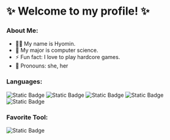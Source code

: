 ✨ Welcome to my profile! ✨
=============

### About Me:
- 👩‍💻 My name is Hyomin.
- 🌱 My major is computer science.
- ⚡ Fun fact: I love to play hardcore games.
- 💬 Pronouns: she, her

### Languages:
![Static Badge](https://img.shields.io/badge/Java-black?logo=java)
![Static Badge](https://img.shields.io/badge/Python-%233776AB?logo=python&logoColor=white)
![Static Badge](https://img.shields.io/badge/C-%23A8B9CC?logo=c&logoColor=white)
![Static Badge](https://img.shields.io/badge/OCaml-%23EC6813?logo=ocaml&logoColor=white)
![Static Badge](https://img.shields.io/badge/TypeScript-%233178C6?logo=typescript&logoColor=white)


<!--
![Static Badge](https://img.shields.io/badge/CSS-%231572B6?logo=css3&logoColor=white)
![Static Badge](https://img.shields.io/badge/JavaScript-%23F7DF1E?logo=javascript&logoColor=white)
-->

### Favorite Tool:
![Static Badge](https://img.shields.io/badge/Visual%20Studio%20Code-%23007ACC?logo=visualstudiocode&logoColor=white)


<!--
**LoveJelly/LoveJelly** is a ✨ _special_ ✨ repository because its `README.md` (this file) appears on your GitHub profile.

Here are some ideas to get you started:

- 🔭 I’m currently working on ...
- 🌱 I’m currently learning ...
- 👯 I’m looking to collaborate on ...
- 🤔 I’m looking for help with ...
- 💬 Ask me about ...
- 📫 How to reach me: ...
- 😄 Pronouns: ...
- ⚡ Fun fact: ...
-->
